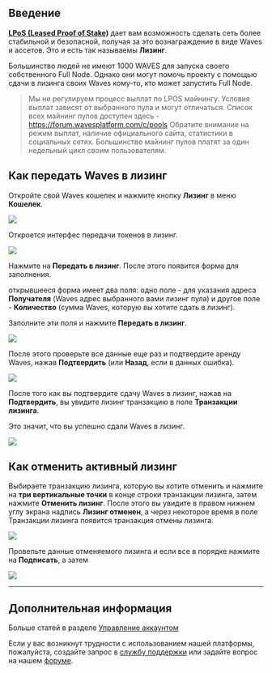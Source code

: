 ## Введение

[**LPoS \(Leased Proof of Stake\)**](/en/blockchain/waves-protocol/leased-proof-of-stake-lpos.md) дает вам возможность сделать сеть более стабильной и безопасной, получая за это вознаграждение в виде Waves и ассетов. Это и есть так называемы **Лизинг**.

Большинство людей не имеют 1000 WAVES для запуска своего собственного Full Node. Однако они могут помочь проекту с помощью сдачи в лизинга своих Waves кому-то, кто может запустить Full Node.

> Мы не регулируем процесс выплат по LPOS майнингу.
Условия выплат зависят от выбранного пула и могут отличаться. Список всех майнинг пулов доступен здесь - https://forum.wavesplatform.com/c/pools
Обратите внимание на режим выплат, наличие официального сайта, статистики в социальных сетях. Большинство майнинг пулов платят за один недельный цикл своим пользователям.

## Как передать Waves в лизинг

Откройте свой Waves кошелек и нажмите кнопку **Лизинг** в меню **Кошелек**.

![](/_assets/waves_leasing_01.png)

Откроется интерфес передачи токенов в лизинг.

![](/_assets/waves_leasing_02.png)

Нажмите на **Передать в лизинг**. После этого появится форма для заполнения.

открывшееся форма имеет два поля: одно поле - для указания адреса **Получателя** (Waves адрес выбранного вами лизинг пула) и другое поле - **Количество** (сумма Waves, которую вы хотите сдать в лизинг).

Заполните эти поля и нажмите **Передать в лизинг**.

![](/_assets/waves_leasing_03.png)

После этого проверьте все данные еще раз и подтвердите аренду Waves, нажав **Подтвердить** (или **Назад**, если в данных ошибка).

![](/_assets/waves_leasing_04.png)

После того как вы подтвердите сдачу Waves в лизинг, нажав на **Подтвердить**, вы увидите лизинг транзакцию в поле **Транзакции лизинга**.

Это значит, что вы успешно сдали Waves в лизинг.

![](/_assets/waves_leasing_05.png)

## Как отменить активный лизинг

Выбираете транзакцию лизинга, которую вы хотите отменить и нажмите на **три вертикальные точки** в конце строки транзакции лизинга, затем нажмите **Отменить лизинг**. После этого вы увидите в правом нижнем углу экрана надпись **Лизинг отменен**, а через некоторое время в поле Транзакции лизинга появится транзакция отмены лизинга.

![](/_assets/waves_leasing_06.png)

Провепьте данные отменяемого лизинга и если все в порядке нажмите на **Подписать**, а затем

![](/_assets/waves_leasing_07.png)
___

## Дополнительная информация

Больше статей в разделе [Управление аккаунтом](/waves-client/account-management.md)

Если у вас возникнут трудности с использованием нашей платформы, пожалуйста, создайте запрос в [службу поддержки](https://support.wavesplatform.com/) или задайте вопрос на нашем [форуме](https://forum.wavesplatform.com/).

